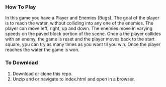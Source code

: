 ### How To Play
In this game you have a Player and Enemies (Bugs). The goal of the player is to reach the water, without colliding into any one of the enemies. The player can move left, right, up and down. The enemies move in varying speeds on the paved block portion of the scene. Once a the player collides with an enemy, the game is reset and the player moves back to the start square, ypu can try as many times as you want til you win. Once the player reaches the water the game is won.

### To Download
1. Download or clone this repo.
2. Unzip and or navigate to index.html and open in a browser. 
